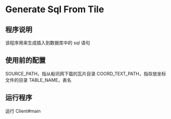 
# Generate Sql From Tile

## 程序说明
该程序用来生成插入到数据库中的 sql 语句

## 使用前的配置
SOURCE_PATH，指从船讯网下载的瓦片目录
COORD_TEXT_PATH，指存放坐标文件的目录
TABLE_NAME，表名

## 运行程序
运行 Client#main